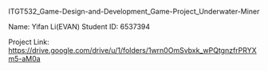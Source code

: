 ITGT532_Game-Design-and-Development_Game-Project_Underwater-Miner

Name: Yifan Li(EVAN) 
Student ID: 6537394

Project Link: https://drive.google.com/drive/u/1/folders/1wrn0OmSvbxk_wPQtgnzfrPRYXm5-aM0a 